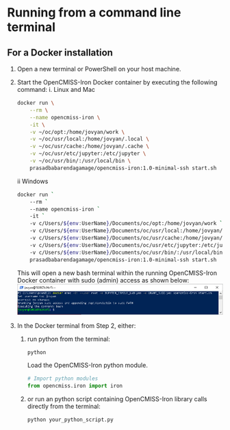 # Running from a command line terminal

## For a Docker installation
1. Open a new terminal or PowerShell on your host machine.
2. Start the OpenCMISS-Iron Docker container by executing the following command:
    i. Linux and Mac
    
    ```bash
    docker run \
        --rm \
        --name opencmiss-iron \
        -it \
        -v ~/oc/opt:/home/jovyan/work \
        -v ~/oc/usr/local:/home/jovyan/.local \
        -v ~/oc/usr/cache:/home/jovyan/.cache \
        -v ~/oc/usr/etc/jupyter:/etc/jupyter \
        -v ~/oc/usr/bin/:/usr/local/bin \
        prasadbabarendagamage/opencmiss-iron:1.0-minimal-ssh start.sh
    ```

    ii Windows
    
    ```bash
    docker run `
        --rm `
        --name opencmiss-iron `
        -it `   
        -v c/Users/${env:UserName}/Documents/oc/opt:/home/jovyan/work `
        -v c/Users/${env:UserName}/Documents/oc/usr/local:/home/jovyan/.local `
        -v c/Users/${env:UserName}/Documents/oc/usr/cache:/home/jovyan/.cache `
        -v c/Users/${env:UserName}/Documents/oc/usr/etc/jupyter:/etc/jupyter `
        -v c/Users/${env:UserName}/Documents/oc/usr/bin/:/usr/local/bin/ `
        prasadbabarendagamage/opencmiss-iron:1.0-minimal-ssh start.sh
    ```
    This will open a new bash terminal within the running OpenCMISS-Iron Docker container with sudo (admin) access as shown below:
    ![Start bash terminal in running container](./docker_start_bash_terminal.png)
    
3. In the Docker terminal from Step 2, either: 
    1. run python from the terminal: 
        ```bash
        python
        ```
        Load the OpenCMISS-Iron python module.
        ```python
        # Import python modules
        from opencmiss.iron import iron
        ```
    2. or run an python script containing OpenCMISS-Iron library calls directly from the terminal:
          ```bash
        python your_python_script.py
        ```   
